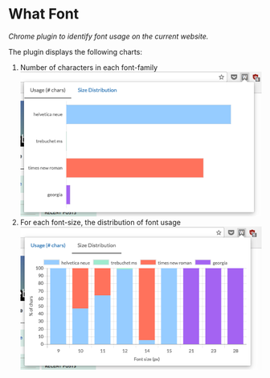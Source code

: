 # What Font
*Chrome plugin to identify font usage on the current website.*

The plugin displays the following charts:

1. Number of characters in each font-family
![](screenshots/usage.png?raw=true)
2. For each font-size, the distribution of font usage
![](screenshots/size.png?raw=true)
